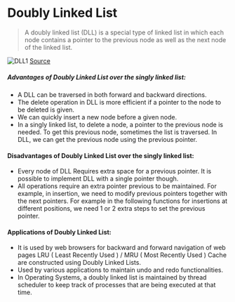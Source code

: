 # Doubly Linked List
> A doubly linked list (DLL) is a special type of linked list in which each node contains a pointer to the previous node as well as the next node of the linked list.

![DLL1](https://github.com/mAbadsa/doubly-linked-list/assets/42316204/8ac6d276-dd76-4e27-b3ce-060211da21a7)
[Source](https://www.geeksforgeeks.org/data-structures/linked-list/doubly-linked-list/)
##### Advantages of Doubly Linked List over the singly linked list:
 * A DLL can be traversed in both forward and backward directions. 
 * The delete operation in DLL is more efficient if a pointer to the node to be deleted is given. 
 * We can quickly insert a new node before a given node. 
 * In a singly linked list, to delete a node, a pointer to the previous node is needed. To get this previous node, sometimes the list is traversed. In DLL, we can get the previous node using the previous pointer. 

#### Disadvantages of Doubly Linked List over the singly linked list:
 * Every node of DLL Requires extra space for a previous pointer. It is possible to implement DLL with a single pointer though. 
 * All operations require an extra pointer previous to be maintained. For example, in insertion, we need to modify previous pointers together with the next pointers. For example in the following functions for insertions at different positions, we need 1 or 2 extra steps to set the previous pointer.

#### Applications of Doubly Linked List:
 * It is used by web browsers for backward and forward navigation of web pages 
LRU ( Least Recently Used ) / MRU ( Most Recently Used ) Cache are constructed using Doubly Linked Lists. 
 * Used by various applications to maintain undo and redo functionalities. 
 * In Operating Systems, a doubly linked list is maintained by thread scheduler to keep track of processes that are being executed at that time.
